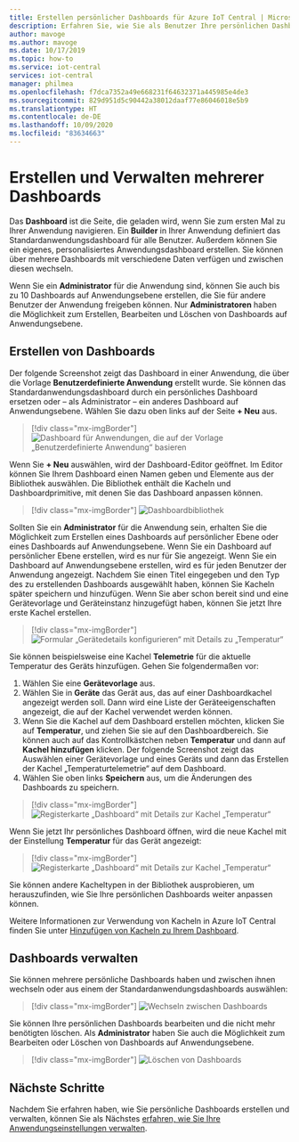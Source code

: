 ```yaml
---
title: Erstellen persönlicher Dashboards für Azure IoT Central | Microsoft-Dokumentation
description: Erfahren Sie, wie Sie als Benutzer Ihre persönlichen Dashboards erstellen und verwalten.
author: mavoge
ms.author: mavoge
ms.date: 10/17/2019
ms.topic: how-to
ms.service: iot-central
services: iot-central
manager: philmea
ms.openlocfilehash: f7dca7352a49e668231f64632371a445985e4de3
ms.sourcegitcommit: 829d951d5c90442a38012daaf77e86046018e5b9
ms.translationtype: HT
ms.contentlocale: de-DE
ms.lasthandoff: 10/09/2020
ms.locfileid: "83634663"
---
```

# <a name="create-and-manage-multiple-dashboards"></a>Erstellen und Verwalten mehrerer Dashboards

Das **Dashboard** ist die Seite, die geladen wird, wenn Sie zum ersten Mal zu Ihrer Anwendung navigieren. Ein **Builder** in Ihrer Anwendung definiert das Standardanwendungsdashboard für alle Benutzer. Außerdem können Sie ein eigenes, personalisiertes Anwendungsdashboard erstellen. Sie können über mehrere Dashboards mit verschiedene Daten verfügen und zwischen diesen wechseln.

Wenn Sie ein **Administrator** für die Anwendung sind, können Sie auch bis zu 10 Dashboards auf Anwendungsebene erstellen, die Sie für andere Benutzer der Anwendung freigeben können. Nur **Administratoren** haben die Möglichkeit zum Erstellen, Bearbeiten und Löschen von Dashboards auf Anwendungsebene.  

## <a name="create-dashboard"></a>Erstellen von Dashboards

Der folgende Screenshot zeigt das Dashboard in einer Anwendung, die über die Vorlage **Benutzerdefinierte Anwendung** erstellt wurde. Sie können das Standardanwendungsdashboard durch ein persönliches Dashboard ersetzen oder – als Administrator – ein anderes Dashboard auf Anwendungsebene. Wählen Sie dazu oben links auf der Seite **+ Neu** aus.

> [!div class="mx-imgBorder"]
> ![Dashboard für Anwendungen, die auf der Vorlage „Benutzerdefinierte Anwendung“ basieren](media/howto-create-personal-dashboards/dashboard-custom-app.png)

Wenn Sie **+ Neu** auswählen, wird der Dashboard-Editor geöffnet. Im Editor können Sie Ihrem Dashboard einen Namen geben und Elemente aus der Bibliothek auswählen. Die Bibliothek enthält die Kacheln und Dashboardprimitive, mit denen Sie das Dashboard anpassen können.

> [!div class="mx-imgBorder"]
> ![Dashboardbibliothek](media/howto-create-personal-dashboards/dashboard-library.png)

Sollten Sie ein **Administrator** für die Anwendung sein, erhalten Sie die Möglichkeit zum Erstellen eines Dashboards auf persönlicher Ebene oder eines Dashboards auf Anwendungsebene. Wenn Sie ein Dashboard auf persönlicher Ebene erstellen, wird es nur für Sie angezeigt. Wenn Sie ein Dashboard auf Anwendungsebene erstellen, wird es für jeden Benutzer der Anwendung angezeigt. Nachdem Sie einen Titel eingegeben und den Typ des zu erstellenden Dashboards ausgewählt haben, können Sie Kacheln später speichern und hinzufügen. Wenn Sie aber schon bereit sind und eine Gerätevorlage und Geräteinstanz hinzugefügt haben, können Sie jetzt Ihre erste Kachel erstellen.  

> [!div class="mx-imgBorder"]
> ![Formular „Gerätedetails konfigurieren“ mit Details zu „Temperatur“](media/howto-create-personal-dashboards/device-details.png)

Sie können beispielsweise eine Kachel **Telemetrie** für die aktuelle Temperatur des Geräts hinzufügen. Gehen Sie folgendermaßen vor:

1. Wählen Sie eine **Gerätevorlage** aus.
1. Wählen Sie in **Geräte** das Gerät aus, das auf einer Dashboardkachel angezeigt werden soll. Dann wird eine Liste der Geräteeigenschaften angezeigt, die auf der Kachel verwendet werden können.
1. Wenn Sie die Kachel auf dem Dashboard erstellen möchten, klicken Sie auf **Temperatur**, und ziehen Sie sie auf den Dashboardbereich. Sie können auch auf das Kontrollkästchen neben **Temperatur** und dann auf **Kachel hinzufügen** klicken. Der folgende Screenshot zeigt das Auswählen einer Gerätevorlage und eines Geräts und dann das Erstellen der Kachel „Temperaturtelemetrie“ auf dem Dashboard.
1. Wählen Sie oben links **Speichern** aus, um die Änderungen des Dashboards zu speichern.

> [!div class="mx-imgBorder"]
> ![Registerkarte „Dashboard“ mit Details zur Kachel „Temperatur“](media/howto-create-personal-dashboards/temperature-tile-edit.png)

Wenn Sie jetzt Ihr persönliches Dashboard öffnen, wird die neue Kachel mit der Einstellung **Temperatur** für das Gerät angezeigt:

> [!div class="mx-imgBorder"]
> ![Registerkarte „Dashboard“ mit Details zur Kachel „Temperatur“](media/howto-create-personal-dashboards/temperature-tile-complete.png)

Sie können andere Kacheltypen in der Bibliothek ausprobieren, um herauszufinden, wie Sie Ihre persönlichen Dashboards weiter anpassen können.

Weitere Informationen zur Verwendung von Kacheln in Azure IoT Central finden Sie unter [Hinzufügen von Kacheln zu Ihrem Dashboard](howto-add-tiles-to-your-dashboard.md).

## <a name="manage-dashboards"></a>Dashboards verwalten

Sie können mehrere persönliche Dashboards haben und zwischen ihnen wechseln oder aus einem der Standardanwendungsdashboards auswählen:

> [!div class="mx-imgBorder"]
> ![Wechseln zwischen Dashboards](media/howto-create-personal-dashboards/switch-dashboards.png)

Sie können Ihre persönlichen Dashboards bearbeiten und die nicht mehr benötigten löschen. Als **Administrator** haben Sie auch die Möglichkeit zum Bearbeiten oder Löschen von Dashboards auf Anwendungsebene.

> [!div class="mx-imgBorder"]
> ![Löschen von Dashboards](media/howto-create-personal-dashboards/delete-dashboards.png)

## <a name="next-steps"></a>Nächste Schritte

Nachdem Sie erfahren haben, wie Sie persönliche Dashboards erstellen und verwalten, können Sie als Nächstes [erfahren, wie Sie Ihre Anwendungseinstellungen verwalten](howto-manage-preferences.md).
